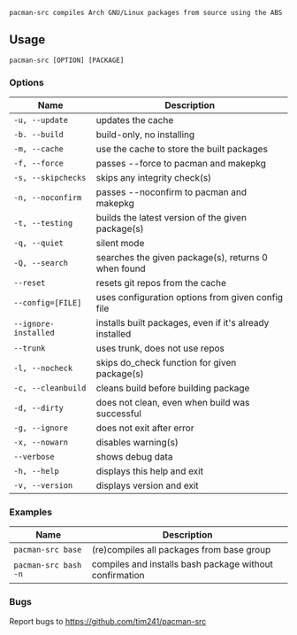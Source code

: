 ```
pacman-src compiles Arch GNU/Linux packages from source using the ABS
```
Usage
-----

```
pacman-src [OPTION] [PACKAGE]
```

### Options

Name | Description
---- | -----------
`-u, --update` | updates the cache
`-b. --build` | build-only, no installing
`-m, --cache` | use the cache to store the built packages
`-f, --force` | passes --force to pacman and makepkg
`-s, --skipchecks` | skips any integrity check(s)
`-n, --noconfirm` | passes --noconfirm to pacman and makepkg
`-t, --testing` | builds the latest version of the given package(s)
`-q, --quiet` | silent mode
`-Q, --search` | searches the given package(s), returns 0 when found
`--reset` | resets git repos from the cache
`--config=[FILE]` | uses configuration options from given config file
`--ignore-installed` | installs built packages, even if it's already installed
`--trunk` | uses trunk, does not use repos
`-l, --nocheck` | skips do_check function for given package(s)
`-c, --cleanbuild` | cleans build before building package
`-d, --dirty` | does not clean, even when build was successful
`-g, --ignore` | does not exit after error
`-x, --nowarn` | disables warning(s)
`--verbose` | shows debug data
`-h, --help` | displays this help and exit
`-v, --version` | displays version and exit

### Examples

Name | Description
---- | -----------
`pacman-src base` | (re)compiles all packages from base group
`pacman-src bash -n` | compiles and installs bash package without confirmation

### Bugs
Report bugs to https://github.com/tim241/pacman-src

